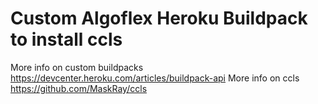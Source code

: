 # Custom Algoflex Heroku Buildpack to install ccls

More info on custom buildpacks https://devcenter.heroku.com/articles/buildpack-api
More info on ccls https://github.com/MaskRay/ccls
